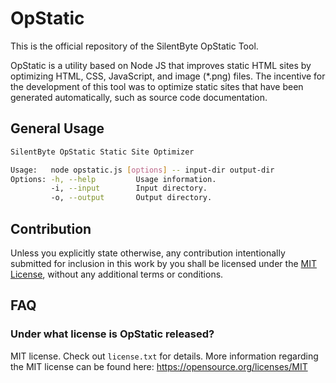 
OpStatic
========

This is the official repository of the SilentByte OpStatic Tool.

OpStatic is a utility based on Node JS that improves static HTML sites by optimizing HTML, CSS, JavaScript, and image (*.png) files. The incentive for the development of this tool was to optimize static sites that have been generated automatically, such as source code documentation.


## General Usage
```bash
SilentByte OpStatic Static Site Optimizer

Usage:   node opstatic.js [options] -- input-dir output-dir
Options: -h, --help         Usage information.
         -i, --input        Input directory.
         -o, --output       Output directory.
```

## Contribution
Unless you explicitly state otherwise, any contribution intentionally submitted for inclusion in this work by you shall be licensed under the [MIT License](https://opensource.org/licenses/MIT), without any additional terms or conditions.


## FAQ

### Under what license is OpStatic released?
MIT license. Check out `license.txt` for details. More information regarding the MIT license can be found here: <https://opensource.org/licenses/MIT>


